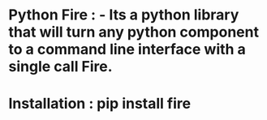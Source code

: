 # Python Fire : - Its a python library that will turn any python component to a command line interface with a single call Fire.

# Installation : pip install fire